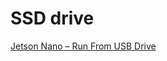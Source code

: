 # SSD drive

[Jetson Nano – Run From USB Drive](https://www.jetsonhacks.com/2019/09/17/jetson-nano-run-from-usb-drive/)
